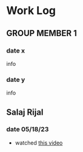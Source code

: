 # Work Log

## GROUP MEMBER 1

### date x

info

### date y

info


## Salaj Rijal

### date 05/18/23
- watched [this video](https://www.youtube.com/watch?v=1S0aBV-Waeo)

